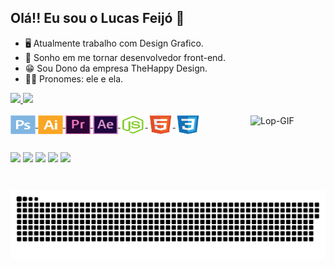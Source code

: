 ## Olá!! Eu sou o Lucas Feijó 👋

- 🖥 Atualmente trabalho com Design Grafico.
- 🎈 Sonho em me tornar desenvolvedor front-end.
- 😁 Sou Dono da empresa TheHappy Design.
- 🏳‍🌈 Pronomes: ele e ela.

 <div>
  <a href="https://github.com/loponte">
  <img height="168em" src="https://github-readme-stats.vercel.app/api?username=loponte&show_icons=true&theme=radical&include_all_commits=true&count_private=true"/>
  <img height="168em" src="https://github-readme-stats.vercel.app/api/top-langs/?username=loponte&layout=compact&langs_count=7&theme=radical"/>
</div>
  
<div style="display: inline_block"><br>
  <img align="center" alt="Lop-PS" height="30" width="40" src="https://raw.githubusercontent.com/devicons/devicon/master/icons/photoshop/photoshop-plain.svg">
  <img align="center" alt="Lop-AI" height="30" width="40" src="https://raw.githubusercontent.com/devicons/devicon/master/icons/illustrator/illustrator-plain.svg">
  <img align="center" alt="Lop-PR" height="30" width="40" src="https://raw.githubusercontent.com/devicons/devicon/master/icons/premierepro/premierepro-original.svg">
  <img align="center" alt="Lop-AF" height="30" width="40" src="https://raw.githubusercontent.com/devicons/devicon/master/icons/aftereffects/aftereffects-original.svg">
  <img align="center" alt="Lop-NodeJS" height="30" width="40" src="https://raw.githubusercontent.com/devicons/devicon/master/icons/nodejs/nodejs-original.svg">
  <img align="center" alt="Lop-HTML" height="30" width="40" src="https://raw.githubusercontent.com/devicons/devicon/master/icons/html5/html5-original.svg">
  <img align="center" alt="Lop-CSS" height="30" width="40" src="https://raw.githubusercontent.com/devicons/devicon/master/icons/css3/css3-original.svg">
  <img align="right" alt="Lop-GIF" height="120" width="120" src="https://cdn.discordapp.com/attachments/852996930740682782/882416270954364998/Lop_Gif.gif">
</div>
  
  ##
  
<div> 
  <a href="https://www.linkedin.com/in/lucas-loponte-744631164/" target="_blank"><img src="https://img.shields.io/badge/-LinkedIn-%230077B5?style=for-the-badge&logo=linkedin&logoColor=white" target="_blank"></a> 
  <a href="https://instagram.com/lucasloponte" target="_blank"><img src="https://img.shields.io/badge/-Instagram-%23E4405F?style=for-the-badge&logo=instagram&logoColor=white" target="_blank"></a>
 	<a href="https://www.twitch.tv/srloponte" target="_blank"><img src="https://img.shields.io/badge/Twitch-9146FF?style=for-the-badge&logo=twitch&logoColor=white" target="_blank"></a>
 <a href="https://discord.gg/PuV5MrKGWq" target="_blank"><img src="https://img.shields.io/badge/Discord-7289DA?style=for-the-badge&logo=discord&logoColor=white" target="_blank"></a> 
  <a href = "mailto:lucasfeijo98@gmail.com"><img src="https://img.shields.io/badge/-Gmail-%23333?style=for-the-badge&logo=gmail&logoColor=white" target="_blank"></a>
 
  ![Snake animation](https://github.com/loponte/loponte/blob/output/github-contribution-grid-snake.svg)
 
</div>
